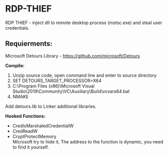 # RDP-THIEF
RDP THIEF - inject dll to remote desktop process (mstsc.exe) and steal user credentials.

## Requierments:
Microsoft Detours Library - https://github.com/microsoft/Detours

**Compile:**
1. Unzip source code, open command line and enter to source directory
2. SET DETOURS_TARGET_PROCESSOR=X64
3. C:\Program Files (x86)\Microsoft Visual Studio\2019\Community\VC\Auxiliary\Build\vcvars64.bat
4. NMAKE

Add detours.lib to Linker additional libraries.

**Hooked Functions:**
- CredIsMarshaledCredentialW
- CredReadW
- CryptProtectMemory <br>
  Microsoft try to hide it, The address to the function is dynamic, you need to find it yourself.
